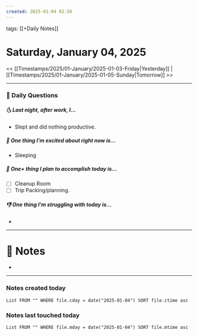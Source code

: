 ```yaml
---
created: 2025-01-04 02:50
---
```

tags: [[+Daily Notes]]

# Saturday, January 04, 2025

<< [[Timestamps/2025/01-January/2025-01-03-Friday|Yesterday]] | [[Timestamps/2025/01-January/2025-01-05-Sunday|Tomorrow]] >>

---
### 📅 Daily Questions
##### 🌜 Last night, after work, I...
- Slept and did nothing productive.

##### 🙌 One thing I'm excited about right now is...
- Sleeping

##### 🚀 One+ thing I plan to accomplish today is...
- [ ] Cleanup Room
- [ ] Trip Packing/planning.

##### 👎 One thing I'm struggling with today is...
- 

---
# 📝 Notes
- 

---
### Notes created today
```dataview
List FROM "" WHERE file.cday = date("2025-01-04") SORT file.ctime asc
```

### Notes last touched today
```dataview
List FROM "" WHERE file.mday = date("2025-01-04") SORT file.mtime asc
```